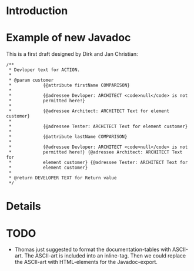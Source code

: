 # Introduction #

# Example of new Javadoc #

This is a first draft designed by Dirk and Jan Christian:

```
/**
 * Devloper text for ACTION.
 * 
 * @param customer
 *            {@attribute firstName COMPARISON}
 * 
 *            {@adressee Devloper: ARCHITECT <code>null</code> is not
 *            permitted here!}
 * 
 *            {@adressee Architect: ARCHITECT Text for element customer}
 * 
 *            {@adressee Tester: ARCHITECT Text for element customer}
 * 
 *            {@attribute lastName COMPARISON}
 * 
 *            {@adressee Devloper: ARCHITECT <code>null</code> is not
 *            permitted here!} {@adressee Architect: ARCHITECT Text for
 *            element customer} {@adressee Tester: ARCHITECT Text for
 *            element customer}
 * 
 * @return DEVELOPER TEXT for Return value
 */
```

# Details #

# TODO #
  * Thomas just suggested to format the documentation-tables with ASCII-art. The ASCII-art is included into an inline-tag. Then we could replace the ASCII-art with HTML-elements for the Javadoc-export.